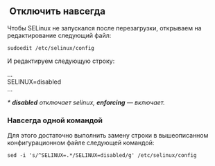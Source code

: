 ##  Отключить навсегда

Чтобы SELinux не запускался после перезагрузки, открываем на редактирование следующий файл:

`sudoedit /etc/selinux/config`

И редактируем следующую строку:

...  
SELINUX=disabled  
...

*\* **disabled** отключает selinux, **enforcing** — включает.*

### Навсегда одной командой

Для этого достаточно выполнить замену строки в вышеописанном конфигурационном файле следующей командой:

`sed -i 's/^SELINUX=.*/SELINUX=disabled/g' /etc/selinux/config`
